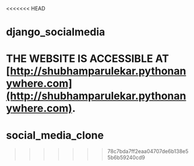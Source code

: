 <<<<<<< HEAD
# django_socialmedia
THE WEBSITE IS ACCESSIBLE AT [http://shubhamparulekar.pythonanywhere.com](http://shubhamparulekar.pythonanywhere.com).
=======
# social_media_clone
>>>>>>> 78c7bda7ff2eaa04707de6b138e55b6b59240cd9
